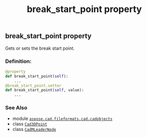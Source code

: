 ﻿---
title: break_start_point property
second_title: Aspose.CAD for Python via .NET API References
description: 
type: docs
weight: 140
url: /python-net/aspose.cad.fileformats.cad.cadobjects/cadmleadernode/break_start_point/
is_root: false
---

## break_start_point property


Gets or sets the break start point.
### Definition:
```python
@property
def break_start_point(self):
    ...
@break_start_point.setter
def break_start_point(self, value):
    ...
```

### See Also
* module [`aspose.cad.fileformats.cad.cadobjects`](../../)
* class [`Cad3DPoint`](/cad/python-net/aspose.cad.fileformats.cad.cadobjects/cad3dpoint)
* class [`CadMLeaderNode`](/cad/python-net/aspose.cad.fileformats.cad.cadobjects/cadmleadernode)

